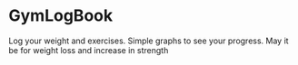 # GymLogBook
Log your weight and exercises. Simple graphs to see your progress. May it be for weight loss and increase in strength 
